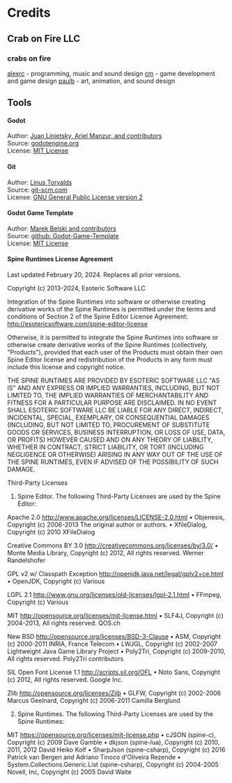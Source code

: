 # Credits
## Crab on Fire LLC

### crabs on fire
[alexrc](https://www.crabonfire.com) - programming, music and sound design
[cm](https://www.carlos-michael.com) - game development and game design
[paulb](https://www.crabonfire.com) - art, animation, and sound design


## Tools


#### Godot
Author: [Juan Linietsky, Ariel Manzur, and contributors](https://godotengine.org/contact)  
Source: [godotengine.org](https://godotengine.org/)  
License: [MIT License](https://github.com/godotengine/godot/blob/master/LICENSE.txt) 

#### Git
Author: [Linus Torvalds](https://github.com/torvalds)  
Source: [git-scm.com](https://git-scm.com/downloads)  
License: [GNU General Public License version 2](https://opensource.org/licenses/GPL-2.0)

#### Godot Game Template
Author: [Marek Belski and contributors](https://github.com/Maaack/Godot-Game-Template/graphs/contributors)  
Source: [github: Godot-Game-Template](https://github.com/Maaack/Godot-Game-Template)  
License: [MIT License](LICENSE.txt)  

#### Spine Runtimes License Agreement
Last updated February 20, 2024. Replaces all prior versions.

Copyright (c) 2013-2024, Esoteric Software LLC

Integration of the Spine Runtimes into software or otherwise creating derivative works of the Spine Runtimes is permitted under the terms and conditions of Section 2 of the Spine Editor License Agreement:
http://esotericsoftware.com/spine-editor-license

Otherwise, it is permitted to integrate the Spine Runtimes into software or otherwise create derivative works of the Spine Runtimes (collectively, "Products"), provided that each user of the Products must obtain their own Spine Editor license and redistribution of the Products in any form must include this license and copyright notice.

THE SPINE RUNTIMES ARE PROVIDED BY ESOTERIC SOFTWARE LLC "AS IS" AND ANY EXPRESS OR IMPLIED WARRANTIES, INCLUDING, BUT NOT LIMITED TO, THE IMPLIED WARRANTIES OF MERCHANTABILITY AND FITNESS FOR A PARTICULAR PURPOSE ARE DISCLAIMED. IN NO EVENT SHALL ESOTERIC SOFTWARE LLC BE LIABLE FOR ANY DIRECT, INDIRECT, INCIDENTAL, SPECIAL, EXEMPLARY, OR CONSEQUENTIAL DAMAGES (INCLUDING, BUT NOT LIMITED TO, PROCUREMENT OF SUBSTITUTE GOODS OR SERVICES, BUSINESS INTERRUPTION, OR LOSS OF USE, DATA, OR PROFITS) HOWEVER CAUSED AND ON ANY THEORY OF LIABILITY, WHETHER IN CONTRACT, STRICT LIABILITY, OR TORT (INCLUDING NEGLIGENCE OR OTHERWISE) ARISING IN ANY WAY OUT OF THE USE OF THE SPINE RUNTIMES, EVEN IF ADVISED OF THE POSSIBILITY OF SUCH DAMAGE.

Third-Party Licenses

1. Spine Editor. The following Third-Party Licenses are used by the Spine Editor:

Apache 2.0  http://www.apache.org/licenses/LICENSE-2.0.html
• Objenesis, Copyright (c) 2006-2013 The original author or authors.
• XfileDialog, Copyright (c) 2010 XFileDialog

Creative Commons BY 3.0  http://creativecommons.org/licenses/by/3.0/
• Monte Media Library, Copyright (c) 2012, All rights reserved. Werner Randelshofer

GPL v2 w/ Classpath Exception  http://openjdk.java.net/legal/gplv2+ce.html
• OpenJDK, Copyright (c) Various

LGPL 2.1  http://www.gnu.org/licenses/old-licenses/lgpl-2.1.html
• FFmpeg, Copyright (c) Various

MIT  http://opensource.org/licenses/mit-license.html
• SLF4J, Copyright (c) 2004-2013, All rights reserved. QOS.ch

New BSD  http://opensource.org/licenses/BSD-3-Clause
• ASM, Copyright (c) 2000-2011 INRIA, France Telecom
• LWJGL, Copyright (c) 2002-2007 Lightweight Java Game Library Project
• Poly2Tri, Copyright (c) 2009-2010, All rights reserved. Poly2Tri contributors

SIL Open Font License 1.1  http://scripts.sil.org/OFL
• Noto Sans, Copyright (c) 2012, All rights reserved. Google Inc.

Zlib  http://opensource.org/licenses/Zlib
• GLFW, Copyright (c) 2002-2006 Marcus Geelnard, Copyright (c) 2006-2011 Camilla Berglund

2. Spine Runtimes. The following Third-Party Licenses are used by the Spine Runtimes:

MIT  https://opensource.org/licenses/mit-license.php
• cJSON (spine-c), Copyright (c) 2009 Dave Gamble
• dkjson (spine-lua), Copyright (c) 2010, 2011, 2012 David Heiko Kolf
• SharpJson (spine-csharp), Copyright (c) 2016 Patrick van Bergen and Adriano Tinoco d'Oliveira Rezende
• System.Collections.Generic.List (spine-csharp), Copyright (c) 2004-2005 Novell, Inc, Copyright (c) 2005 David Waite